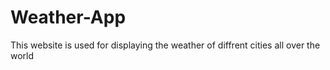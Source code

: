 # Weather-App
This website is used for displaying the weather of diffrent cities all over the world
